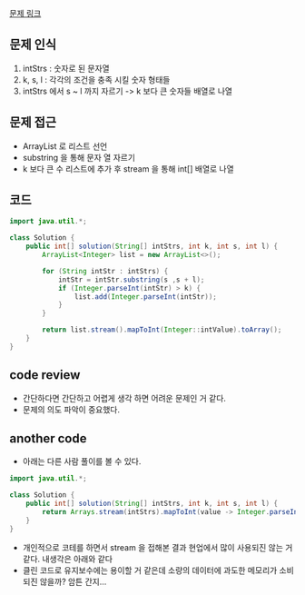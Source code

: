 [문제 링크](https://school.programmers.co.kr/learn/courses/30/lessons/181912)

## 문제 인식

1. intStrs : 숫자로 된 문자열
2. k, s, l : 각각의 조건을 충족 시킬 숫자 형태들
3. intStrs 에서 s ~ l 까지 자르기 -> k 보다 큰 숫자들 배열로 나열

## 문제 접근

- ArrayList 로 리스트 선언
- substring 을 통해 문자 열 자르기
- k 보다 큰 수 리스트에 추가 후 stream 을 통해 int[] 배열로 나열

## 코드

```java
import java.util.*;

class Solution {
    public int[] solution(String[] intStrs, int k, int s, int l) {
        ArrayList<Integer> list = new ArrayList<>();

        for (String intStr : intStrs) {
            intStr = intStr.substring(s ,s + l);
            if (Integer.parseInt(intStr) > k) {
                list.add(Integer.parseInt(intStr));
            }
        }

        return list.stream().mapToInt(Integer::intValue).toArray();
    }
}
```

## code review

- 간단하다면 간단하고 어렵게 생각 하면 어려운 문제인 거 같다.
- 문제의 의도 파악이 중요했다.

## another code

- 아래는 다른 사람 풀이를 볼 수 있다.

```java
import java.util.*;

class Solution {
    public int[] solution(String[] intStrs, int k, int s, int l) {
        return Arrays.stream(intStrs).mapToInt(value -> Integer.parseInt(value.substring(s, s + l))).filter(value -> value > k).toArray();
    }
}

```

- 개인적으로 코테를 하면서 stream 을 접해본 결과 현업에서 많이 사용되진 않는 거 같다. 내생각은 아래와 같다
- 클린 코드로 유지보수에는 용이할 거 같은데 소량의 데이터에 과도한 메모리가 소비되진 않을까? 암튼 간지...